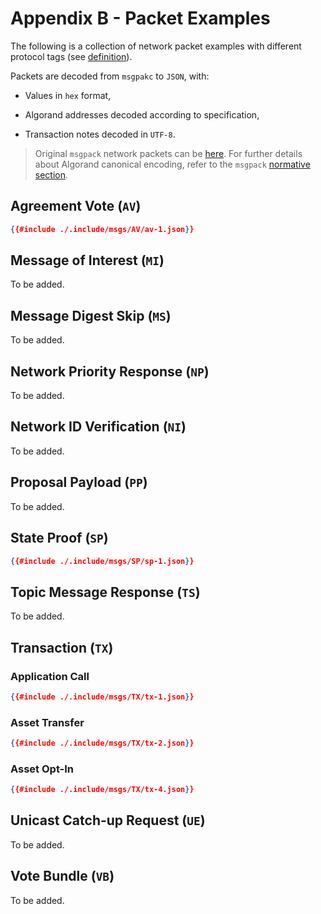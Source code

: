 # Appendix B - Packet Examples

The following is a collection of network packet examples with different protocol
tags (see [definition](network-nn-notation.md#protocol-tags)).

Packets are decoded from `msgpakc` to `JSON`, with:

- Values in `hex` format,

- Algorand addresses decoded according to specification,

- Transaction notes decoded in `UTF-8`.

> Original `msgpack` network packets can be [here](https://github.com/algorandfoundation/specs/tree/mastre/src/.include/msgs).
> For further details about Algorand canonical encoding, refer to the `msgpack`
> [normative section](../crypto.md#canonical-msgpack).

## Agreement Vote (`AV`)

```json
{{#include ./.include/msgs/AV/av-1.json}}
```

## Message of Interest (`MI`)

To be added.

## Message Digest Skip (`MS`)

To be added.

## Network Priority Response (`NP`)

To be added.

## Network ID Verification (`NI`)

To be added.

## Proposal Payload (`PP`)

To be added.

## State Proof (`SP`)

```json
{{#include ./.include/msgs/SP/sp-1.json}}
```

## Topic Message Response (`TS`)

To be added.

## Transaction (`TX`)

### Application Call

```json
{{#include ./.include/msgs/TX/tx-1.json}}
```

### Asset Transfer

```json
{{#include ./.include/msgs/TX/tx-2.json}}
```

### Asset Opt-In

```json
{{#include ./.include/msgs/TX/tx-4.json}}
```

## Unicast Catch-up Request (`UE`)

To be added.

## Vote Bundle (`VB`)

To be added.
